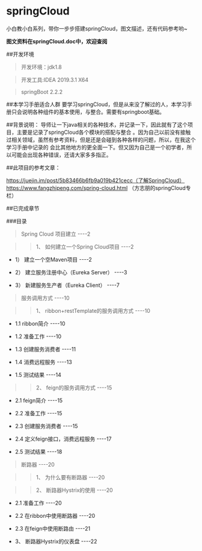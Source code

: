 # springCloud
小白教小白系列，带你一步步搭建springCloud，图文描述，还有代码参考哟~

**图文资料在springCloud.doc中，欢迎查阅**

##开发环境
>开发环境：jdk1.8

>开发工具:IDEA 2019.3.1 X64

>springBoot 2.2.2

##本学习手册适合人群
要学习springCloud，但是从来没了解过的人，本学习手册只会说明各种组件的基本使用，与整合。需要有springboot基础。


##背景说明：
导师让一下java相关的各种技术，并记录一下，因此就有了这个项目，主要是记录了springCloud各个模块的搭配与整合
。因为自己以前没有接触过相关领域，虽然有参考资料，但是还是会碰到各种各样的问题，所以，在我这个学习手册中记录的
会比其他地方的更全面一下。但又因为自己是一个初学者，所以可能会出现各种错误，还请大家多多指正。

##此项目的参考文章：

https://juejin.im/post/5b83466b6fb9a019b421cecc（了解SpringCloud）
https://www.fangzhipeng.com/spring-cloud.html （方志朋的springCloud专栏）

##已完成章节

###目录
>Spring Cloud 项目建立	----2

>>1、	如何建立一个Spring Cloud项目	----2

- 1）	建立一个空Maven项目	----2

- 2）	建立服务注册中心（Eureka Server）	----3

- 3）	新建服务生产者（Eureka Client）	----7

>服务调用方式	----10

>>1、	ribbon+restTemplate的服务调用方式	----10

- 1.1	ribbon简介	----10

- 1.2	准备工作	----10

- 1.3	创建服务消费者	----11

- 1.4	消费远程服务	----13

- 1.5	测试结果	----14

>>2、	feign的服务调用方式	----15

- 2.1	feign简介	----15

- 2.2	准备工作	----15

- 2.3	创建服务消费者	----15

- 2.4	定义feign接口，消费远程服务	----17

- 2.5	测试结果	----18

>断路器	----20

>>1、	为什么要有断路器	----20

>>2、	断路器Hystrix的使用	----20

- 2.1	准备工作	----20

- 2.2	在ribbon中使用断路器	----20

- 2.3	在feign中使用断路由	----21

- 3、	断路器Hystrix的仪表盘	----22


 

